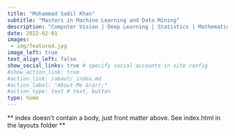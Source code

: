 ```yaml
---
title: "Mohammad Sadil Khan"
subtitle: "Masters in Machine Learning and Data Mining"
description: "Computer Vision | Deep Learning | Statistics | Mathematics"
date: 2022-02-01
images:
 - img/featured.jpg
image_left: true
text_align_left: false
show_social_links: true # specify social accounts in site config
#show_action_link: true
#action_link: /about/_index.md
#action_label: "About Me &rarr;"
#action_type: text # text, button
type: home
---
```


** index doesn't contain a body, just front matter above.
See index.html in the layouts folder **
